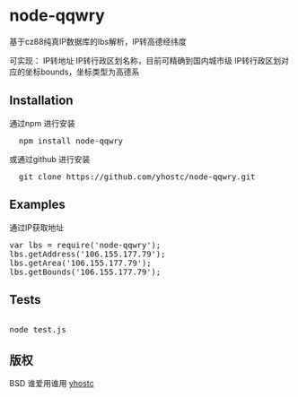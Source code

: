 node-qqwry
==========

基于cz88纯真IP数据库的lbs解析，IP转高德经纬度

可实现：
    IP转地址
    IP转行政区划名称，目前可精确到国内城市级
    IP转行政区划对应的坐标bounds，坐标类型为高德系


## Installation
通过npm 进行安装
<pre>
  npm install node-qqwry
</pre>
或通过github 进行安装
<pre>
  git clone https://github.com/yhostc/node-qqwry.git
</pre>
## Examples 

通过IP获取地址
<pre>
var lbs = require('node-qqwry');
lbs.getAddress('106.155.177.79');
lbs.getArea('106.155.177.79');
lbs.getBounds('106.155.177.79');
</pre>
## Tests
<pre> 
node test.js
</pre>
## 版权

BSD 谁爱用谁用    [ yhostc ]( http://yhostc.com )
